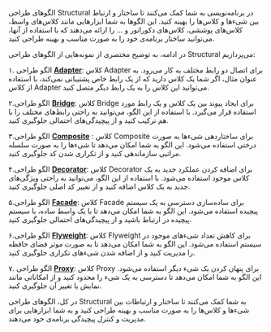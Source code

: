 الگوهای طراحی Structural در برنامه‌نویسی به شما کمک می‌کنند تا ساختار و ارتباط بین شیء‌ها و کلاس‌ها را بهینه کنید. این الگوها به شما ابزارهایی مانند کلاس‌های واسط، کلاس‌های پوششی، کلاس‌های دکوراتور و ... را ارائه می‌دهند که با استفاده از آنها، می‌توانید ساختار برنامه‌ی خود را به صورت مناسب و بهینه طراحی کنید.

در ادامه، به توضیح مختصری از نمونه‌هایی از الگوهای طراحی Structural می‌پردازیم:

۱. الگو طراحی [**Adapter**](Structural/adapter.md):
کلاس Adapter برای اتصال دو رابط مختلف به کار می‌رود. به عنوان مثال، اگر شما یک کلاس دارید که از یک رابط خاص پشتیبانی نمی‌کند، با استفاده از کلاس Adapter می‌توانید این کلاس را به یک رابط دیگر متصل کنید.

۲.الگو طراحی [**Bridge**](Structural/bridge.md):
کلاس Bridge برای ایجاد پیوند بین یک کلاس و یک رابط مورد استفاده قرار می‌گیرد. با استفاده از این الگو، می‌توانید به راحتی رابط‌های مختلف را با هم ترکیب کنید و از پیچیدگی‌های احتمالی جلوگیری کنید.

۳.الگو طراحی [**Composite**](Structural/composite.md) :
کلاس Composite برای ساختاردهی شیء‌ها به صورت درختی استفاده می‌شود. این الگو به شما امکان می‌دهد تا شیء‌ها را به صورت سلسله مراتبی سازماندهی کنید و از تکراری شدن کد جلوگیری کنید.

۴.الگو طراحی [**Decorator**](Structural/decorator.md):
کلاس Decorator برای اضافه کردن عملکرد جدید به یک کلاس موجود استفاده می‌شود. با استفاده از این الگو، می‌توانید به راحتی ویژگی‌های جدید به یک کلاس اضافه کنید و از تغییر کد اصلی جلوگیری کنید.

۵.الگو طراحی [**Facade**](Structural/facade.md):
کلاس Facade برای ساده‌سازی دسترسی به یک سیستم پیچیده استفاده می‌شود. این الگو به شما امکان می‌دهد تا با یک واسط ساده، با سیستم پیچیده در ارتباط باشید و از پیچیدگی‌های احتمالی جلوگیری کنید.

۶.الگو طراحی [**Flyweight**](Structural/flyweight.md):
کلاس Flyweight برای کاهش تعداد شیء‌های موجود در سیستم استفاده می‌شود. این الگو به شما امکان می‌دهد تا به صورت موثر فضای حافظه را مدیریت کنید و از اضافه شدن شیء‌های تکراری جلوگیری کنید.

۷. الگو طراحی [**Proxy**](Structural/proxy.md):
کلاس Proxy برای پنهان کردن یک شیء دیگر استفاده می‌شود. این الگو به شما امکان می‌دهد تا دسترسی به یک شیء را محدود کنید و از امکاناتی مانند نمایش یا تغییر آن جلوگیری کنید.

در کل، الگوهای طراحی Structural به شما کمک می‌کنند تا ساختار و ارتباطات بین شیء‌ها و کلاس‌ها را به صورت مناسب و بهینه طراحی کنید و به شما ابزارهایی برای مدیریت و کنترل پیچیدگی برنامه‌ی خود می‌دهند.
